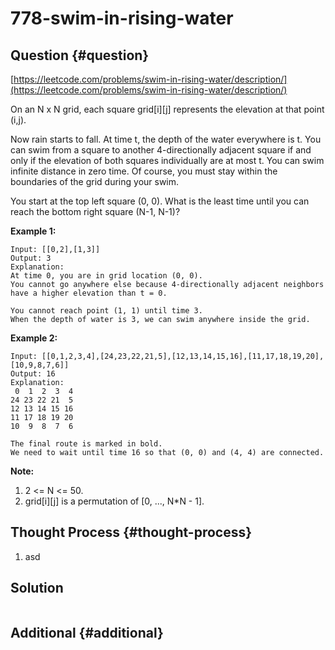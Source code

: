 # 778-swim-in-rising-water

## Question {#question}

[https://leetcode.com/problems/swim-in-rising-water/description/](https://leetcode.com/problems/swim-in-rising-water/description/)

On an N x N grid, each square grid\[i\]\[j\] represents the elevation at that point \(i,j\).

Now rain starts to fall. At time t, the depth of the water everywhere is t. You can swim from a square to another 4-directionally adjacent square if and only if the elevation of both squares individually are at most t. You can swim infinite distance in zero time. Of course, you must stay within the boundaries of the grid during your swim.

You start at the top left square \(0, 0\). What is the least time until you can reach the bottom right square \(N-1, N-1\)?

**Example 1:**

```text
Input: [[0,2],[1,3]]
Output: 3
Explanation:
At time 0, you are in grid location (0, 0).
You cannot go anywhere else because 4-directionally adjacent neighbors have a higher elevation than t = 0.

You cannot reach point (1, 1) until time 3.
When the depth of water is 3, we can swim anywhere inside the grid.
```

**Example 2:**

```text
Input: [[0,1,2,3,4],[24,23,22,21,5],[12,13,14,15,16],[11,17,18,19,20],[10,9,8,7,6]]
Output: 16
Explanation:
 0  1  2  3  4
24 23 22 21  5
12 13 14 15 16
11 17 18 19 20
10  9  8  7  6

The final route is marked in bold.
We need to wait until time 16 so that (0, 0) and (4, 4) are connected.
```

**Note:**

1. 2 &lt;= N &lt;= 50.
2. grid\[i\]\[j\] is a permutation of \[0, ..., N\*N - 1\].

## Thought Process {#thought-process}

1. asd

## Solution

```java

```

## Additional {#additional}

